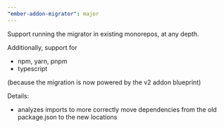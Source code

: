 ```yaml
---
"ember-addon-migrator": major
---
```


Support running the migrator in existing monorepos, at any depth.

Additionally, support for

- npm, yarn, pnpm
- typescript

(because the migration is now powered by the v2 addon blueprint)

Details:
 - analyzes imports to more correctly move dependencies from the old package.json to the new locations
